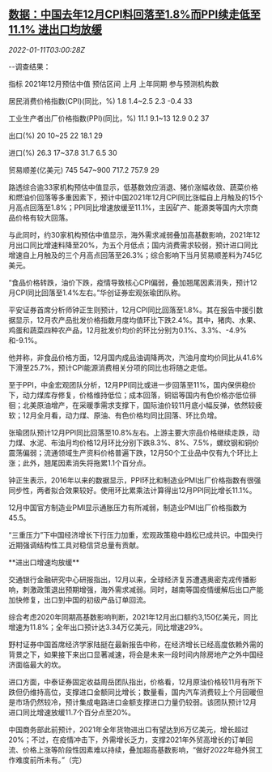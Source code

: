 <!--1641871862000-->
[数据：中国去年12月CPI料回落至1.8%而PPI续走低至11.1% 进出口均放缓](https://cn.reuters.com/article/china-dec-inflation-outlook-0111-tues-idCNKBS2JL089)
------

<div><i>2022-01-11T03:00:28Z</i></div><p>--调查结果：</p><p>指标 2021年12月预估中值 预估区间 上月 上年同期 参与预测机构数</p><p>居民消费价格指数(CPI)(同比，%) 1.8 1.4~2.5 2.3 -0.4 33</p><p>工业生产者出厂价格指数(PPI)(同比，%) 11.1 9.1~13 12.9 0.2 37</p><p>出口(%) 20 10~25 22 18.1 29</p><p>进口(%) 26.3 17~37.8 31.7 6.5 30</p><p>贸易顺差(亿美元) 745 547~900 717.2 757.9 29</p><p>路透综合逾33家机构预估中值显示，低基数效应消退、猪价涨幅收敛、蔬菜价格和燃油价回落等多重因素下，预计中国2021年12月CPI同比涨幅自上月触及的15个月高点回落至1.8%；PPI同比增速放缓至11.1%，主因矿产、能源类等国内大宗商品价格有较大回落。</p><p>与此同时，约30家机构预估中值显示，海外需求减弱叠加高基数影响，2021年12月出口同比增速料降至20%，为五个月低点；国内消费需求较弱，预计进口同比增速自上月触及的三个月高点回落至26.3%；综合影响下当月贸易顺差料为745亿美元。</p><p>“食品价格转跌，油价下跌，疫情导致核心CPI偏弱，叠加翘尾因素消失，预计12月CPI同比回落至1.4%左右。”华创证券宏观张瑜团队称。</p><p>平安证券首席分析师钟正生则预计，12月CPI同比回落至1.8%。其在报告中援引数据显示，12月农产品批发价格指数月度均值环比下跌2.4%。其中，猪肉、水果、鸡蛋和蔬菜四种农产品，12月批发价均价的环比分别为0.1%、3.3%、-4.9%和-9.1%。</p><p>他并称，非食品价格方面，12月国内成品油调降两次，汽油月度均价同比从41.6%下滑至25.7%，预计CPI能源消费相关分项的同比也将随之走低。</p><p>至于PPI，中金宏观团队分析，12月PPI同比或进一步回落至11%，国内保供稳价下，动力煤库存修复，价格维持低位；成本回落，铜铝等国内有色价格亦低位徘徊；北美原油增产，在采暖季需求支撑下，国际油价较11月底小幅反弹，依然较疲软；12月全月看，动力煤、原油、有色价格均同比回落、环比负增。</p><p>张瑜团队预计12月PPI同比回落至10.8%左右。上游主要大宗品价格继续走跌，动力煤、水泥、布油月均价格12月环比分别下跌8.3%、8%、7.5%，螺纹钢和铜价震荡偏弱；流通领域生产资料价格普遍下跌，12月50个工业品中仅有九个环比上涨；此外，翘尾因素消失将拖累1.1个百分点。</p><p>钟正生表示，2016年以来的数据显示，PPI环比和制造业PMI出厂价格指数有很强同步性，两者拟合效果较好。使用环比累乘法计算得出12月PPI同比增长11.1%。</p><p>12月中国官方制造业PMI显示通胀压力有所减弱，制造业PMI出厂价格指数为45.5。</p><p>“三重压力”下中国经济增长下行压力加重，宏观政策稳中趋松已成共识。中国央行近期强调结构性工具对稳信贷总量有贡献。</p><p>**进出口增速均放缓**</p><p>交通银行金融研究中心研报指出，12月以来，全球经济复苏遭遇奥密克戎传播影响，刺激政策退出预期增强，海外需求减弱。同时，越南等国疫情缓解后出口产能加快修复，出口到中国的初级产品订单回流。</p><p>综合考虑2020年同期高基数影响判断，2021年12月出口额约3,150亿美元，同比增速为11.8%；全年出口预计达3.34万亿美元，同比增速29%。</p><p>野村证券中国首席经济学家陆挺在最新报告中称，在经济增长已经高度依赖外需的背景之下，如果接下来出口显著减速，将会是未来一段时间内除房地产之外中国经济面临最大的坎。</p><p>进口方面，中泰证券固定收益周岳团队指出，价格看，12月原油价格较11月有所下跌但仍维持高位，支撑进口金额同比增长；数量看，国内汽车消费较上个月回暖但是市场仍然较冷，预计集成电路进口金额支撑进口力量仍较弱。该团队预计12月进口同比增速放缓11.7个百分点至20%。</p><p>中国商务部此前预计，2021年全年货物进出口有望达到6万亿美元，增长超过20%；不过，在疫情冲击下，外需增长乏力，支撑2021年外贸高增长的订单回流、价格上涨等阶段性因素难以持续，叠加超高基数影响，“做好2022年稳外贸工作难度前所未有。”（完）</p>

